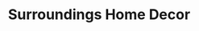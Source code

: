 ---
title: "Surroundings Home Decor"
url: /cleveland/surroundings-home-decor/
shop: Haushaltsartikel
---